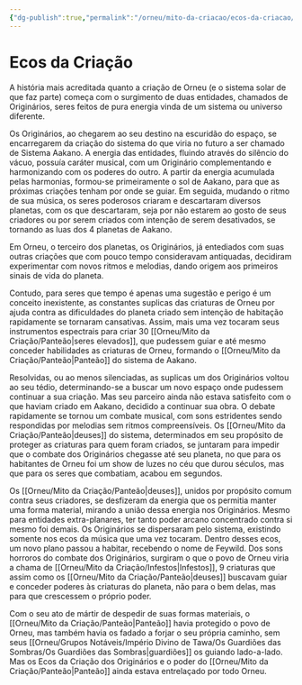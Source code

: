 ```yaml
---
{"dg-publish":true,"permalink":"/orneu/mito-da-criacao/ecos-da-criacao/","tags":["gardenEntry"]}
---
```


# **Ecos da Criação**

A história mais acreditada quanto a criação de Orneu (e o sistema solar de que faz parte) começa com o surgimento de duas entidades, chamados de Originários, seres feitos de pura energia vinda de um sistema ou universo diferente. 

Os Originários, ao chegarem ao seu destino na escuridão do espaço, se encarregarem da criação do sistema do que viria no futuro a ser chamado de Sistema Aakano. A energia das entidades, fluindo através do silêncio do vácuo, possuía caráter musical, com um Originário complementando e harmonizando com os poderes do outro. A partir da energia acumulada pelas harmonias, formou-se primeiramente o sol de Aakano, para que as próximas criações tenham por onde se guiar. Em seguida, mudando o ritmo de sua música, os seres poderosos criaram e descartaram diversos planetas, com os que descartaram, seja por não estarem ao gosto de seus criadores ou por serem criados com intenção de serem desativados, se tornando as luas dos 4 planetas de Aakano. 

Em Orneu, o terceiro dos planetas, os Originários, já entediados com suas outras criações que com pouco tempo consideravam antiquadas, decidiram experimentar com novos ritmos e melodias, dando origem aos primeiros sinais de vida do planeta. 

Contudo, para seres que tempo é apenas uma sugestão e perigo é um conceito inexistente, as constantes suplicas das criaturas de Orneu por ajuda contra as dificuldades do planeta criado sem intenção de habitação rapidamente se tornaram cansativas. Assim, mais uma vez tocaram seus instrumentos espectrais para criar 30 [[Orneu/Mito da Criação/Panteão\|seres elevados]], que pudessem guiar e até mesmo conceder habilidades as criaturas de Orneu, formando o [[Orneu/Mito da Criação/Panteão\|Panteão]] do sistema de Aakano.

Resolvidas, ou ao menos silenciadas, as suplicas um dos Originários voltou ao seu tédio, determinando-se a buscar um novo espaço onde pudessem continuar a sua criação. Mas seu parceiro ainda não estava satisfeito com o que haviam criado em Aakano, decidido a continuar sua obra. O debate rapidamente se tornou um combate musical, com sons estridentes sendo respondidas por melodias sem ritmos compreensíveis. Os [[Orneu/Mito da Criação/Panteão\|deuses]] do sistema, determinados em seu propósito de proteger as criaturas para quem foram criados, se juntaram para impedir que o combate dos Originários chegasse até seu planeta, no que para os habitantes de Orneu foi um show de luzes no céu que durou séculos, mas que para os seres que combatiam, acabou em segundos.

Os [[Orneu/Mito da Criação/Panteão\|deuses]], unidos por propósito comum contra seus criadores, se desfizeram da energia que os permitia manter uma forma material, mirando a união dessa energia nos Originários. Mesmo para entidades extra-planares, ter tanto poder arcano concentrado contra si mesmo foi demais. Os Originários se dispersaram pelo sistema, existindo somente nos ecos da música que uma vez tocaram. Dentro desses ecos, um novo plano passou a habitar, recebendo o nome de Feywild. Dos sons horroros do combate dos Originários, surgiram o que o povo de Orneu viria a chama de [[Orneu/Mito da Criação/Infestos\|Infestos]], 9 criaturas que assim como os [[Orneu/Mito da Criação/Panteão\|deuses]] buscavam guiar e conceder poderes às criaturas do planeta, não para o bem delas, mas para que crescessem o próprio poder.

Com o seu ato de mártir de despedir de suas formas materiais, o [[Orneu/Mito da Criação/Panteão\|Panteão]] havia protegido o povo de Orneu, mas também havia os fadado a forjar o seu própria caminho, sem seus [[Orneu/Grupos Notáveis/Império Divino de Tawa/Os Guardiões das Sombras/Os Guardiões das Sombras\|guardiões]] os guiando lado-a-lado. Mas os Ecos da Criação dos Originários e o poder do [[Orneu/Mito da Criação/Panteão\|Panteão]] ainda estava entrelaçado por todo Orneu.